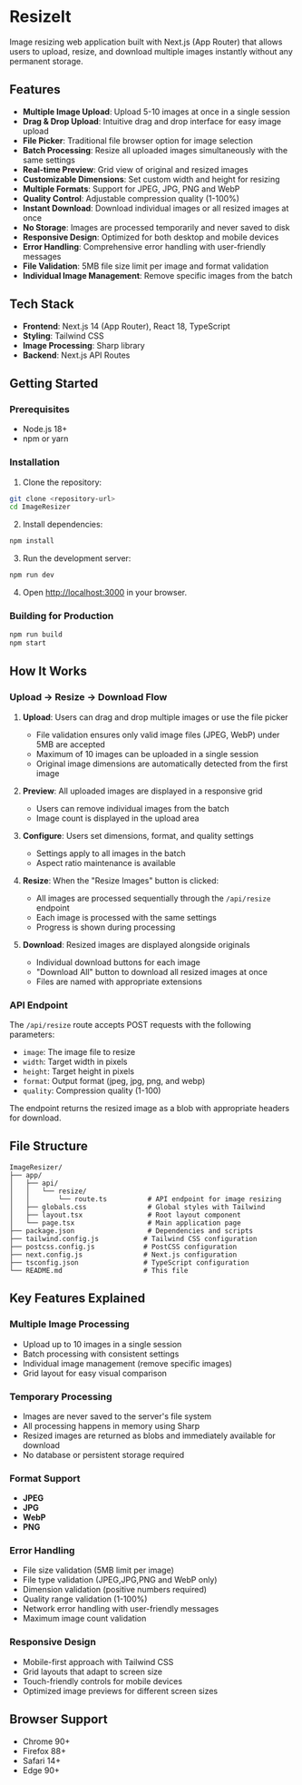 # ResizeIt

Image resizing web application built with Next.js (App Router) that allows users to upload, resize, and download multiple images instantly without any permanent storage.

## Features

- **Multiple Image Upload**: Upload 5-10 images at once in a single session
- **Drag & Drop Upload**: Intuitive drag and drop interface for easy image upload
- **File Picker**: Traditional file browser option for image selection
- **Batch Processing**: Resize all uploaded images simultaneously with the same settings
- **Real-time Preview**: Grid view of original and resized images
- **Customizable Dimensions**: Set custom width and height for resizing
- **Multiple Formats**: Support for JPEG, JPG, PNG and WebP 
- **Quality Control**: Adjustable compression quality (1-100%)
- **Instant Download**: Download individual images or all resized images at once
- **No Storage**: Images are processed temporarily and never saved to disk
- **Responsive Design**: Optimized for both desktop and mobile devices
- **Error Handling**: Comprehensive error handling with user-friendly messages
- **File Validation**: 5MB file size limit per image and format validation
- **Individual Image Management**: Remove specific images from the batch

## Tech Stack

- **Frontend**: Next.js 14 (App Router), React 18, TypeScript
- **Styling**: Tailwind CSS
- **Image Processing**: Sharp library
- **Backend**: Next.js API Routes

## Getting Started

### Prerequisites

- Node.js 18+ 
- npm or yarn

### Installation

1. Clone the repository:
```bash
git clone <repository-url>
cd ImageResizer
```

2. Install dependencies:
```bash
npm install
```

3. Run the development server:
```bash
npm run dev
```

4. Open [http://localhost:3000](http://localhost:3000) in your browser.

### Building for Production

```bash
npm run build
npm start
```

## How It Works

### Upload → Resize → Download Flow

1. **Upload**: Users can drag and drop multiple images or use the file picker
   - File validation ensures only valid image files (JPEG, WebP) under 5MB are accepted
   - Maximum of 10 images can be uploaded in a single session
   - Original image dimensions are automatically detected from the first image

2. **Preview**: All uploaded images are displayed in a responsive grid
   - Users can remove individual images from the batch
   - Image count is displayed in the upload area

3. **Configure**: Users set dimensions, format, and quality settings
   - Settings apply to all images in the batch
   - Aspect ratio maintenance is available

4. **Resize**: When the "Resize Images" button is clicked:
   - All images are processed sequentially through the `/api/resize` endpoint
   - Each image is processed with the same settings
   - Progress is shown during processing

5. **Download**: Resized images are displayed alongside originals
   - Individual download buttons for each image
   - "Download All" button to download all resized images at once
   - Files are named with appropriate extensions

### API Endpoint

The `/api/resize` route accepts POST requests with the following parameters:

- `image`: The image file to resize
- `width`: Target width in pixels
- `height`: Target height in pixels  
- `format`: Output format (jpeg, jpg, png, and webp)
- `quality`: Compression quality (1-100)

The endpoint returns the resized image as a blob with appropriate headers for download.

## File Structure

```
ImageResizer/
├── app/
│   ├── api/
│   │   └── resize/
│   │       └── route.ts          # API endpoint for image resizing
│   ├── globals.css               # Global styles with Tailwind
│   ├── layout.tsx                # Root layout component
│   └── page.tsx                  # Main application page
├── package.json                  # Dependencies and scripts
├── tailwind.config.js           # Tailwind CSS configuration
├── postcss.config.js            # PostCSS configuration
├── next.config.js               # Next.js configuration
├── tsconfig.json                # TypeScript configuration
└── README.md                    # This file
```

## Key Features Explained

### Multiple Image Processing
- Upload up to 10 images in a single session
- Batch processing with consistent settings
- Individual image management (remove specific images)
- Grid layout for easy visual comparison

### Temporary Processing
- Images are never saved to the server's file system
- All processing happens in memory using Sharp
- Resized images are returned as blobs and immediately available for download
- No database or persistent storage required

### Format Support
- **JPEG**
- **JPG**
- **WebP**
- **PNG**

### Error Handling
- File size validation (5MB limit per image)
- File type validation (JPEG,JPG,PNG and WebP only)
- Dimension validation (positive numbers required)
- Quality range validation (1-100%)
- Network error handling with user-friendly messages
- Maximum image count validation

### Responsive Design
- Mobile-first approach with Tailwind CSS
- Grid layouts that adapt to screen size
- Touch-friendly controls for mobile devices
- Optimized image previews for different screen sizes

## Browser Support

- Chrome 90+
- Firefox 88+
- Safari 14+
- Edge 90+